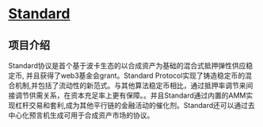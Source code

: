# [Standard](https://standard.tech)

## 项目介绍

Standard协议是首个基于波卡生态的以合成资产为基础的混合式抵押弹性供应稳定币, 并且获得了web3基金会grant。Standard Protocol实现了铸造稳定币的混合机制,并包括了流动性的新范式。与其他算法稳定币相比，通过抵押率调节来间接调节供需关系，在资本充足率上更有保障。。并且Standard通过内置的AMM实现杠杆交易和套利,成为其他平行链的金融活动的催化剂。Standard还可以通过去中心化预言机生成可用于合成资产市场的协议。
